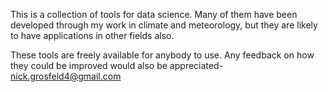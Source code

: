 This is a collection of tools for data science. Many of them have been 
developed through my work in climate and meteorology, but they are likely
to have applications in other fields also. 

These tools are freely available for anybody to use. Any feedback on how they
could be improved would also be appreciated- nick.grosfeld4@gmail.com
